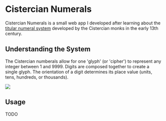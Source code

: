 # Cistercian Numerals

Cistercian Numerals is a small web app I developed after learning about the [titular numeral system](https://en.wikipedia.org/wiki/Cistercian_numerals) developed by the Cistercian monks in the early 13th century.

## Understanding the System

The Cistercian numberals allow for one 'glyph' (or 'cipher') to represent any integer between 1 and 9999. Digits are composed together to create a single glyph. The orientation of a digit determines its place value (units, tens, hundreds, or thousands).

![](https://upload.wikimedia.org/wikipedia/commons/6/67/Cistercian_digits_%28vertical%29.svg)

## Usage
TODO